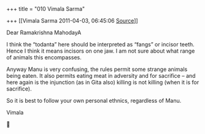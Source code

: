 +++
title = "010 Vimala Sarma"

+++
[[Vimala Sarma	2011-04-03, 06:45:06 [Source](https://groups.google.com/g/samskrita/c/Pe7RccLbuoU)]]



Dear Ramakrishna MahodayA

I think the “todanta” here should be interpreted as “fangs” or incisor teeth. Hence I think it means incisors on one jaw. I am not sure about what range of animals this encompasses.

Anyway Manu is very confusing, the rules permit some strange animals being eaten. It also permits eating meat in adversity and for sacrifice – and here again is the injunction (as in Gita also) killing is not killing (when it is for sacrifice).

So it is best to follow your own personal ethnics, regardless of Manu.

Vimala





